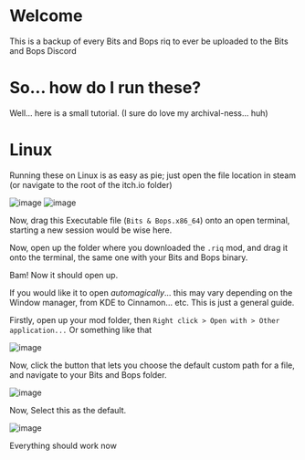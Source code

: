# Welcome
This is a backup of every Bits and Bops riq to ever be uploaded to the Bits and Bops Discord

# So... how do I run these?

Well... here is a small tutorial. (I sure do love my archival-ness... huh)

# Linux

Running these on Linux is as easy as pie; just open the file location in steam (or navigate to the root of the itch.io folder)

![image](https://github.com/Rodmatronic/bits-and-bops-riqs/assets/105672808/c05af6e0-0f6f-403d-a3f3-6ad518f84efc)
![image](https://github.com/Rodmatronic/bits-and-bops-riqs/assets/105672808/272f8696-3f66-468e-a823-dd816629ea11)

Now, drag this Executable file (`Bits & Bops.x86_64`) onto an open terminal, starting a new session would be wise here.

Now, open up the folder where you downloaded the `.riq` mod, and drag it onto the terminal, the same one with your Bits and Bops binary.

Bam! Now it should open up.

If you would like it to open *automagically*... this may vary depending on the Window manager, from KDE to Cinnamon... etc. This is just a general guide.

Firstly, open up your mod folder, then `Right click > Open with > Other application...` Or something like that

![image](https://github.com/Rodmatronic/bits-and-bops-riqs/assets/105672808/720498d9-3008-4d9d-b5c4-3bb735209f5d)

Now, click the button that lets you choose the default custom path for a file, and navigate to your Bits and Bops folder.

![image](https://github.com/Rodmatronic/bits-and-bops-riqs/assets/105672808/4e1ff519-c7dc-426c-a8e1-abc6376390b0)

Now, Select this as the default.

![image](https://github.com/Rodmatronic/bits-and-bops-riqs/assets/105672808/37de71cc-2dce-42f1-9322-8b81dfa0d04c)

Everything should work now
